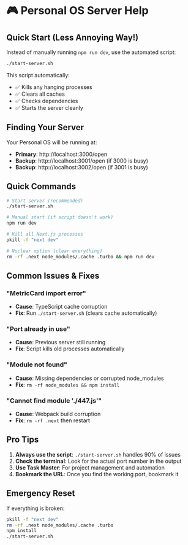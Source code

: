# 🎮 Personal OS Server Help

## Quick Start (Less Annoying Way!)

Instead of manually running `npm run dev`, use the automated script:

```bash
./start-server.sh
```

This script automatically:
- ✅ Kills any hanging processes
- ✅ Clears all caches
- ✅ Checks dependencies
- ✅ Starts the server cleanly

## Finding Your Server

Your Personal OS will be running at:
- **Primary**: http://localhost:3000/open
- **Backup**: http://localhost:3001/open (if 3000 is busy)
- **Backup**: http://localhost:3002/open (if 3001 is busy)

## Quick Commands

```bash
# Start server (recommended)
./start-server.sh

# Manual start (if script doesn't work)
npm run dev

# Kill all Next.js processes
pkill -f "next dev"

# Nuclear option (clear everything)
rm -rf .next node_modules/.cache .turbo && npm run dev
```

## Common Issues & Fixes

### "MetricCard import error"
- **Cause**: TypeScript cache corruption
- **Fix**: Run `./start-server.sh` (clears cache automatically)

### "Port already in use"
- **Cause**: Previous server still running
- **Fix**: Script kills old processes automatically

### "Module not found"
- **Cause**: Missing dependencies or corrupted node_modules
- **Fix**: `rm -rf node_modules && npm install`

### "Cannot find module './447.js'"
- **Cause**: Webpack build corruption
- **Fix**: `rm -rf .next` then restart

## Pro Tips

1. **Always use the script**: `./start-server.sh` handles 90% of issues
2. **Check the terminal**: Look for the actual port number in the output
3. **Use Task Master**: For project management and automation
4. **Bookmark the URL**: Once you find the working port, bookmark it

## Emergency Reset

If everything is broken:
```bash
pkill -f "next dev"
rm -rf .next node_modules/.cache .turbo
npm install
./start-server.sh
``` 